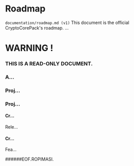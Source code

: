 ﻿<a name="presentation"></a>

# Roadmap
`documentation/roadmap.md (v1)`
This document is the official CryptoCorePack's roadmap. ...  
  
  
  
# WARNING !
### THIS IS A READ-ONLY DOCUMENT.  
  
  
  
### A...
  
  
  
### Proj...  
  
  
  
### Proj...
#### Cr...
Rele...
  
#### Cr...
Fea...
  
  
  
######EOF.ROPIMASI.  